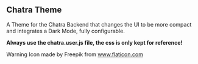 ## Chatra Theme

A Theme for the Chatra Backend that changes the UI to be more compact and integrates a Dark Mode, fully configurable.

**Always use the chatra.user.js file, the css is only kept for reference!**

Warning Icon made by Freepik from www.flaticon.com
